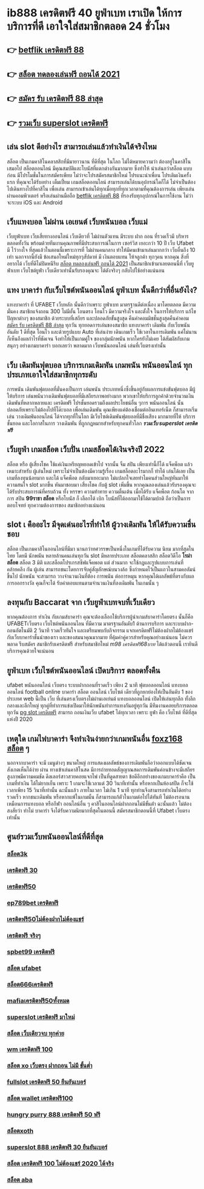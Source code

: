 # ib888 เครดิตฟรี 40  ยูฟ่าเบท  เราเปิด ให้การบริการที่ดี เอาใจใส่สมาชิกตลอด 24 ชั่วโมง

## 👉 [betflik เครดิตฟรี 88](https://ufa7777.ufax.win/)
## 👉 [สล็อต ทดลองเล่นฟรี ถอนได้ 2021](https://ufabetpgufa.ufax.win/)
## 👉 [สมัคร รับ เครดิตฟรี 88 ล่าสุด](https://ufabetpgufa.ufax.win/)
## 👉 [รวมเว็บ superslot เครดิตฟรี](https://ufa7777.ufax.win/)

## เล่น slot ดีอย่างไร สามารถเล่นแล้วทำเงินได้จริงไหม

สล็อต เป็นเกมคาสิโนคลาสสิกที่มีมายาวนาน   ที่ดีที่สุด ในโลก ไม่ได้หมายความว่า ต้องอยู่ในคาสิโนเสมอไป สล็อตออนไลน์ มีคุณสมบัติและโบนัสที่แตกต่างกันมากมาย ซึ่งทำให้ น่าเล่นกว่าสล็อต แบบก่อน มีโปรโมชั่นในการสมัครเพียบ ไม่ว่าจะโปรสมัครสมาชิกใหม่ โปรแนะนำเพื่อน โปรเติมเงินครั้งแรก ที่คุณจะได้รับอย่าง เต็มเปี่ยม  เกมสล็อตออนไลน์ สามารถเล่นได้บนอุปกรณ์ใดก็ได้ ไม่จำเป็นต้องไปเดินทางไปที่คาสิโน เพื่อเล่น สามารถเข้าเล่นได้ทุกเมื่อทุกที่ทุกเวลาตามที่คุณต้องการเล่น เพียงเล่นผ่านคอมพิวเตอร์ หรือเล่นผ่านมือถือ [betflik เครดิตฟรี 88](https://ufabetpgufa.ufax.win/) ที่รองรับทุกอุปกรณ์ในการใช้งาน ไม่ว่าจะระบบ iOS และ Android

##  เว็บแทงบอล ไม่ผ่าน เอเยนต์ เว็บพนันบอล เว็บแม่

 เว็บยูฟ่าเบท  เว็บเสี่ยทางออนไลน์ เว็บเดียวที่ ไม่ผ่านตัวแทน มีระบบ ฝาก  ถอน ที่รวดเร็วมี บริหาร ตลอดทั้งวัน พร้อมด้วยทีมงานคุณภาพที่มีประสบการณ์ในการ เซอร์วิส  เยอะกว่า 10 ปี เว็บ Ufabet มี ไว้วางใจ  ที่สุดแล้วในตอนนี้เพราะการที่ ไม่ผ่านคนกลาง ทำให้มีคนเข้ามาเล่นมากกว่า เว็บอื่นถึง 10 เท่า นอกจากนี้ยังมี ข้อเสนอใหม่ใหม่ทุกๆสัปดาห์ มี เงินตอบแทน ให้จลูกค้า ทุกๆคน หากคุณ สิ่งที่อยากได้ เว็บที่ดีไม่ปิดหนีรีบ [สล็อต ทดลองเล่นฟรี ถอนได้ 2021](https://ufabetpgufa.ufax.win/) เป็นสมาชิกเข้ามาเลยตอนนี้ที่ เว็บยูฟ่าเบท เว็บไซต์ยูฟ่า เว็บเดียวเท่านั้นรับรองคุณจะ ได้ตังจริงๆ กลับไปใช้อย่างแน่นอน 

## แทง บาคาร่า กับเว็บไซต์พนันออนไลน์  ยูฟ่าเบท   นั้นดีกว่าที่อื่นยังไง?

แทงบาคาร่า ที่ UFABET เว็บหลัก นั้นดีกว่าเพราะ ยูฟ่าเบท  มาตรฐานดีต่อเนื่อง มาโดยตลอด มีความมั่นคง สมาชิกแจ้งถอน 300 ไม่มีอั้น โอนตรง โอนไว มีความจริงใจ และตั้งใจ ในการให้บริการ แก้ไข ปัญหาต่างๆ ของสมาชิก ด้วยระบบที่เสถียร และปลอดภัยขั้นสูงสุด คืนค่าคอมมิชชั่นสูงสุดคืนค่าคอม [สมัคร รับ เครดิตฟรี 88 ล่าสุด](https://ufa7777.ufax.win/)  ทุกวัน ทุกยอดการเล่นของสมาชิก แทงบาคาร่า  เดิมพัน กับเว็บพนันอันดับ 1 ดีที่สุด โอนไว และด้วยรูปแบบ Auto ที่เล่นง่าย เดินเกมเร็ว ใช้เวลาในการเดิมพัน แค่ไม่นาน ก็เห็นถึงผลกำไรที่ชัดเจน จึงทำให้เป็นเกมคู่ใจ ของกลุ่มนักพนัน หากใครยังไม่เคย ได้สัมผัสกับเกมสนุกๆ อย่างเกมบาคาร่า บอกเลยว่า พลาดมาก  เว็บพนันออนไลน์ เล่นที่เว็บตรงเท่านั้น


## เว็บ  เดิมพันฟุตบอล  บริการเกมเดิมพัน เกมพนัน พนันออนไลน์ ทุกประเภทเอาใจใส่สมาชิกทุกระดับ 

การพนัน เดิมพันฟุตบอลที่มั่นคงเป็นการ เล่นพนัน ประเภทหนึ่งซึ่งขึ้นอยู่กับผลการแข่งขันฟุตบอล มีผู้ให้บริการ เล่นพนันวางเดิมพันฟุตบอลที่มีเสถียรภาพอย่างมาก พวกเขาให้บริการลูกค้าด้วยจำนวนเงินเดิมพันที่หลากหลายและ เครดิตฟรี โปรชั้นยอดรวมถึงผลประโยชน์อื่น ๆการ พนันออนไลน์ นั้นปลอดภัยเพราะไม่ต้องไปที่โต๊ะบอล เพื่อเล่นเดิมพัน คุณเพียงแค่ต้องเชื่อมต่ออินเทอร์เน็ต ก็สามารถเริ่มเล่น วางเดิมพันออนไลน์ ได้จากทุกที่ในโลก มีเว็บไซต์เดิมพันฟุตบอลที่มีชื่อเสียง มากมายที่ให้ บริการชั้นยอด และโอกาสในการ วางเดิมพัน ที่ถูกกฎหมายสำหรับทุกคนทั่วโลก ***รวมเว็บ superslot เครดิตฟรี*** 

## เว็บยูฟ่า เกมสล็อต เว็บปั่น เกมสล็อตได้เงินจริงปี 2022

สล็อต หรือ ตู้เสี่ยงโชค ใช้แค่เงินเหรียญหยอดเข้าไป จากนั้น จิ้ม  สปิน  เพียงเท่านี้ก็ได้ แจ็คพ็อต แล้ว เหมาะสำหรับ ผู้เล่นใหม่  เพราะไม่จำเป็นต้องมีความรู้เรื่อง เกมสล็อตอะไรมากก็ ทำได้ เล่นได้เลย เป็นเกมที่ลงทุนน้อยมาก และได้ แจ็คพ็อต กลับมาเยอะมาก ไม่แปลกใจเลยทำไมคนส่วนใหญ่หันมาให้ความสนใจ slot มากขึ้น หันมาชอบมา เสี่ยงโชค กับตู้  slot เพิ่มขึ้น หากคุณลองเล่นแล้วรับรองคุณจะได้รับประสบการณ์ที่ครบถ้วน ทั้ง หรรษา ความท้าทาย ความตื่นเต้น เมื่อได้รับ แจ็คพ็อต ก้อนโต จากการ  สปิน **99ราชา สล็อต** หรือโบนัส  ก็ เลือกได้  เบิก  โบนัสที่ได้ออกมาใช้ได้ตามปกติ ถือว่าเป็นการตอบโจทย์ ทุกความต้องการของ สมาชิกอย่างแน่นอน 


##  slot เ คืออะไร มีจุดเด่นอะไรที่ทำให้ ผู้วางเดิมพัน ให้ได้รับความชื่นชอบ 

สล็อต เป็นเกมคาสิโนออนไลน์ที่มีมา นานกว่าทศวรรษเป็นหนึ่งในเกมที่ได้รับความ นิยม มากที่สุดในไทย โดยมี นักพนัน หลายล้านคนเล่นทุกวัน  slot มีหลายประเภท  สล็อตคลาสสิก สล็อตวิดีโอ **โรม่า สล็อต** สล็อต 3 มิติ และสล็อตโปรเกรสซีฟแจ็คพอต แต่ ส่วนมาก จะใช้กฎและรูปแบบการเล่นที่คล้ายคลึง กัน ผู้เล่น สามารถชนะโดยการจับคู่สัญลักษณ์บนวงล้อ ซึ่งกำหนดไว้เป็นแถวในสามคอลัมน์ขึ้นไป นักพนัน จะสามารถ วางจำนวนเงินที่ต้อง การพนัน ต่อการหมุน หากคุณได้ผลลัพธ์ที่ตรงกับผลการออกรางวัล คุณก็จะได้ รับค่าตอบแทนตามจำนวนเงินที่ลงเดิมพัน ในเกมนั้น ๆ


## ลงทุนกับ Baccarat  จาก เว็บยูฟ่าเบทจบที่เว็บเดียว

หากคุณต้องการ  ทำเงิน กับเกมส์บาคาร่า คุณจะต้องเลือกใช้บริการผู้นำเกมส์บาคาร่าโดยตรง นั้นก็คือ UFABETเว็บตรง  เว็บไซต์พนันออนไลน ที่มีความ มาตรฐานอันดับ1  ด้านการบริการ และระบบฝาก-ถอนอัตโนมัติ  2 วินาที   รวดเร็วทันใจ และเตรียมพบกับกิจกรรม แจกเครดิตฟรีไม่ต้องฝากไม่ต้องแชร์ กับเว็บบาคาร่าชั้นนำของเรา และของสมนาคุณมากมาย ที่คุ้มค่าคู่ควรสำหรับคุณอย่างแน่นอน ไม่ควรพลาด รีบสมัคร สมาชิกรับเครดิตฟรี สำหรับสมาชิกใหม่ *m98 เครดิตฟรี68บาท* ได้แล้วตอนนี้ เรายินดีบริการคุณด้วยใจแน่นอน


## ยูฟ่าเบท  เว็บไซต์พนันออนไลน์  เปิดบริการ ตลอดทั้งคืน

 ufabet   พนันออนไลน์ เว็บตรง   ระบบฝากถอนที่รวดเร็ว  เพียง 2 นาที ฟุตบอลออนไลน์ แทงบอลออนไลน์ football online บาคาร่า สล็อต ออนไลน์  เว็บไซต์ เดียวที่ถูกยกย่องให้เป็นอันดับ 1 ของประเทศ web นี้เป็น เว็บ ที่เล่นตรงเว็บตรงไม่ผ่านเอเย่นต์     แทงบอลออนไลน์ เปิดให้เล่นทุกลีก ทั้งลีกกลางและลีกใหญ่ ทุกคู่ที่ทำการแข่งเปิดมาให้นักพนันทำการแทงกันอยู่ทุกวัน มีทีมงานคอยบริการตลอด ทุกวัน [pg slot เครดิตฟรี](https://ufabetpgufa.ufax.win/)  สามารถ  ถอนเงินเว็บ ufabet  ได้ทุกเวลา เพราะ  ยูฟ่า คือ เว็บไซต์ ที่ดีที่สุดแห่งปี 2020 


##  เหตุใด เกมไพ่บาคาร่า  จึงทำเงินง่ายกว่าเกมพนันอื่น [foxz168 สล็อต](https://ufa7777.ufax.win/) ๆ 

นอกจากบาคาร่า จะมี เมนูต่างๆ  ขนาดใหญ่ การแสดงผลลัพธ์ของการเดิมพันถือว่าออกแบบได้ชัดเจนสังเกตเห็นได้ง่าย ผ่าน ทางเข้าเล่นคาสิโนสด  มีการถ่ายทอดสัญญาณสดการเดิมพันค่อนข้างจะมีเสถียรสูงภาพมีความคมชัด ดีลเลอร์สาวสวยคอยแจกไพ่ เป็นที่ดูดสายตา ข้อดีอีกอย่างของเกมบาคาร่าคือ เป็นเกมที่ทำเงิน  ได้ไม่ยากเย็น  เพราะ 1 เกมจะใช้เวลาแต่ 30 วินาทีเท่านั้น หรือหากเป็นห้องสปีด ก็จะใช้เวลาเพียง 15  วินาที่เท่านั้น  ฉะนั้นแล้ว  ภายในเวลา ไม่เกิน 1 นาที ทุกท่านจึงสามารถทำเงินได้อย่างรวดเร็ว หากชนะเดิมพัน หรือหากแพ้ในเกมนั้น ก็สามารถแก้ตัวในเกมต่อไปได้ทันที ไม่ต้องรอนานเหมือนการแทงบอล หรือกีฬา ออนไลน์อื่น ๆ คาสิโนออนไลน์ฝากถอนไม่มีขั้นต่ํา ฉะนั้นแล้ว ไม่ต้องสงสัยว่า ทำไม่ บาคาร่า จึงได้รับความนิยมากที่สุดในตอนนี้ สมัครสมาชิกตอนนี้ที่ Ufabet  เว็บตรงเท่านั้น


## ศูนย์รวมเว็บพนันออนไลน์ที่ดีที่สุด

### [สล็อต3k](https://atom.io/themes/สมัคร%20pg%20ufabet%20สล็อต%20เครดิตฟรี%20ไม่ต้องฝาก%20ไม่ต้องแชร์%20ล่าสุด%2050%20วอเลท%20008%20สล็อต%2020%20รับ%20100%20เว็บตรง100%)
### [เครดิตฟรี 30](https://atom.io/themes/สมัคร%20pg%20ufabet%20ทางเข้า%20สล็อต%20789%20008%20สล็อต%2020%20รับ%20100%20เว็บตรง100%)
### [เครดิตฟรี50](https://atom.io/themes/สมัคร%20pg%20ufabet%20ซุปเปอร์%20สล็อต%20th%20008%20สล็อต%2020%20รับ%20100%20เว็บตรง100%)
### [ep789bet เครดิตฟรี](https://atom.io/themes/สมัคร%20pg%20ufabet%20สล็อต789เว็บตรง%20008%20สล็อต%2020%20รับ%20100%20เว็บตรง100%)
### [เครดิตฟรี50ไม่ต้องฝากไม่ต้องแชร์](https://atom.io/themes/สมัคร%20pg%20ufabet%20สล็อต%20ฝาก%201%20บาท%20โบนัส%2099%20008%20สล็อต%2020%20รับ%20100%20เว็บตรง100%)
### [เครดิตฟรี จริงๆ](https://atom.io/themes/สมัคร%20pg%20ufabet%20wowslot%20เครดิตฟรี%20100%20008%20สล็อต%2020%20รับ%20100%20เว็บตรง100%)
### [spbet99 เครดิตฟรี](https://atom.io/themes/สมัคร%20pg%20ufabet%20y9%20เครดิตฟรี%20008%20สล็อต%2020%20รับ%20100%20เว็บตรง100%)
### [สล็อต ufabet](https://atom.io/themes/สมัคร%20pg%20ufabet%20รวมเว็บ%20superslot%20เครดิตฟรี%20008%20สล็อต%2020%20รับ%20100%20เว็บตรง100%)
### [สล็อต666เครดิตฟรี](https://atom.io/themes/สมัคร%20pg%20ufabet%20lava789เครดิตฟรี%20008%20สล็อต%2020%20รับ%20100%20เว็บตรง100%)
### [mafiaเครดิตฟรี50ทั้งหมด](https://atom.io/themes/สมัคร%20pg%20ufabet%20เครดิตฟรี%2030%20บาท%20ไม่ต้องแชร์%20008%20สล็อต%2020%20รับ%20100%20เว็บตรง100%)
### [superslot เครดิตฟรี มาใหม่](https://atom.io/themes/สมัคร%20pg%20ufabet%20สล็อต%20ฝาก%2020%20รับ100%20ทํา%20200%20ถอนได้100%20วอ%20เลท%20008%20สล็อต%2020%20รับ%20100%20เว็บตรง100%)
### [สล็อต เว็บเดียวจบ ทุกค่าย](https://atom.io/themes/สมัคร%20pg%20ufabet%20เครดิตฟรี%20008%20สล็อต%2020%20รับ%20100%20เว็บตรง100%)
### [wm เครดิตฟรี 100](https://atom.io/themes/สมัคร%20pg%20ufabet%20888%20สล็อต%20008%20สล็อต%2020%20รับ%20100%20เว็บตรง100%)
### [สล็อต xo เว็บตรง ฝากถอน ไม่มี ขั้นต่ำ](https://atom.io/themes/สมัคร%20pg%20ufabet%20สล็อต%20ส%20ปิ%20น%20ฟรี%2030%20ครั้ง%20ถอนได้%20008%20สล็อต%2020%20รับ%20100%20เว็บตรง100%)
### [fullslot เครดิตฟรี 50 ยืนยันเบอร์](https://atom.io/themes/สมัคร%20pg%20ufabet%20สล็อต%20ส%20ปิ%20น%20ฟรี%2030%20ครั้ง%20ถอนได้%20008%20สล็อต%2020%20รับ%20100%20เว็บตรง100%)
### [สล็อต wallet เครดิตฟรี100](https://atom.io/themes/สมัคร%20pg%20ufabet%20สล็อต%20เว็บตรง%20ไม่ผ่านเอเย่นต์%20ฝากถอน%20ไม่มี%20ขั้นต่ำ%20008%20สล็อต%2020%20รับ%20100%20เว็บตรง100%)
### [hungry purry 888 เครดิตฟรี 50 ฟรี](https://atom.io/themes/สมัคร%20pg%20ufabet%20autoplay.cloud%20สล็อต%20008%20สล็อต%2020%20รับ%20100%20เว็บตรง100%)
### [สล็อตxoth](https://atom.io/themes/สมัคร%20pg%20ufabet%20superslot%20เครดิตฟรี50%20ยืนยันเบอร์ล่าสุด%20008%20สล็อต%2020%20รับ%20100%20เว็บตรง100%)
### [superslot 888 เครดิตฟรี 30 ยืนยันเบอร์](https://atom.io/themes/สมัคร%20pg%20ufabet%20สล็อตking%20008%20สล็อต%2020%20รับ%20100%20เว็บตรง100%)
### [สล็อต เครดิตฟรี 100 ไม่ต้องแชร์ 2020 ได้จริง](https://atom.io/themes/สมัคร%20pg%20ufabet%20pxสล็อต%20008%20สล็อต%2020%20รับ%20100%20เว็บตรง100%)
### [สล็อต aba](https://atom.io/themes/สมัคร%20pg%20ufabet%20สล็อต%20เว็บตรง%20แตกง่าย%20008%20สล็อต%2020%20รับ%20100%20เว็บตรง100%)